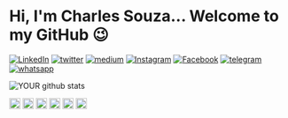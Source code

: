 
# Hi, I'm Charles Souza... Welcome to my GitHub 😉
[<img src= "https://img.shields.io/badge/LinkedIn-%230077B5.svg?&style=flat-square&logo=linkedin&logoColor=white" alt="LinkedIn"/>](https://www.linkedin.com/in/charles4souza/) 
[<img src= "https://img.shields.io/badge/twitter-blue?&style=flat-square&logo=twitter&logoColor=white" alt="twitter"/>](https://twitter.com/charles4souza) 
[<img src= "https://img.shields.io/badge/medium-black?&style=flat-square&logo=medium&logoColor=white" alt="medium" />](https://medium.com/@charles4souza/) 
[<img src= "https://img.shields.io/badge/Instagram-%23E4405F.svg?&style=flat-square&logo=instagram&logoColor=white" alt="Instagram"/>](https://www.instagram.com/charles4souza/) 
[<img src= "https://img.shields.io/badge/Facebook-%231877F2.svg?&style=flat-square&logo=facebook&logoColor=white" alt="Facebook"/>](https://www.facebook.com/charles4souza)
[<img src= "https://img.shields.io/badge/telegram-blue?&style=flat-square&logo=telegram&logoColor=white" alt="telegram"/>](https://t.me/charles4souza) 
[<img src= "https://img.shields.io/badge/whatsapp-darkgreen?&style=flat-square&logo=whatsapp&logoColor=white" alt="whatsapp"/>](https://api.whatsapp.com/send?phone=5521996017137&text=Ol%C3%A1%2C%20seja%20bem%20vindo%20ao%20meu%20whatsapp) 


![YOUR github stats](https://github-readme-stats.vercel.app/api?username=charles4souza)


<p align="left">
<img src="https://devicons.github.io/devicon/devicon.git/icons/c/c-original.svg" alt="c" width="20" height="20"/>
<img src="https://devicons.github.io/devicon/devicon.git/icons/java/java-original.svg" alt="java" width="20" height="20"/>
<img src="https://devicons.github.io/devicon/devicon.git/icons/css3/css3-original-wordmark.svg" alt="css3"  width="20" height="20"/>
<img src="https://devicons.github.io/devicon/devicon.git/icons/html5/html5-original-wordmark.svg" alt="html5"  width="20" height="20"/>
<img src="https://devicons.github.io/devicon/devicon.git/icons/javascript/javascript-original.svg" alt="javascript" width="20" height="20"/>
<img src="https://devicons.github.io/devicon/devicon.git/icons/git/git-original.svg" alt="git" width="20" height="20"/>
</p>




